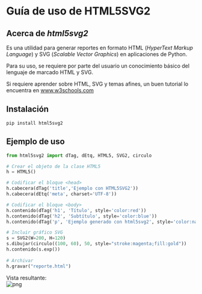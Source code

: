 # Guía de uso de HTML5SVG2


## Acerca de _html5svg2_

Es una utilidad para generar reportes en formato HTML 
(_HyperText Markup Language_) y SVG (_Scalable Vector Graphics_) 
en aplicaciones de Python.

Para su uso, se requiere por parte del usuario un conocimiento básico del lenguaje 
de marcado HTML y SVG.

Si requiere aprender sobre HTML, SVG y temas afines, un buen tutorial lo encuentra en 
<a href="https://www.w3schools.com" target="_blank"> www.w3schools.com </a>


## Instalación

```commandline
pip install html5svg2
```

## Ejemplo de uso

```python
from html5svg2 import dTag, dEtq, HTML5, SVG2, circulo

# Crear el objeto de la clase HTML5
h = HTML5()

# Codificar el bloque <head>
h.cabecera(dTag('title','Ejemplo con HTML5SVG2'))
h.cabecera(dEtq('meta', charset='UTF-8'))

# Codificar el bloque <body>
h.contenido(dTag('h1', 'Título', style='color:red'))
h.contenido(dTag('h2', 'Subtítulo', style='color:blue'))
h.contenido(dTag('p', 'Ejemplo generado con html5svg2', style='color:navy'))

# Incluir gráfico SVG
s = SVG2(W=200, H=120)
s.dibujar(circulo((100, 60), 50, style="stroke:magenta;fill:gold"))
h.contenido(s.exp())
	
# Archivar	
h.gravar("reporte.html")

```
Vista resultante:  
![png](imgs/reporte.html.png)
